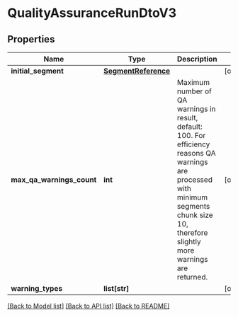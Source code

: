 # QualityAssuranceRunDtoV3

## Properties
Name | Type | Description | Notes
------------ | ------------- | ------------- | -------------
**initial_segment** | [**SegmentReference**](SegmentReference.md) |  | [optional] 
**max_qa_warnings_count** | **int** | Maximum number of QA warnings in result, default: 100. For efficiency reasons QA warnings are processed with minimum segments chunk size 10, therefore slightly more warnings are returned. | [optional] 
**warning_types** | **list[str]** |  | [optional] 

[[Back to Model list]](../README.md#documentation-for-models) [[Back to API list]](../README.md#documentation-for-api-endpoints) [[Back to README]](../README.md)



